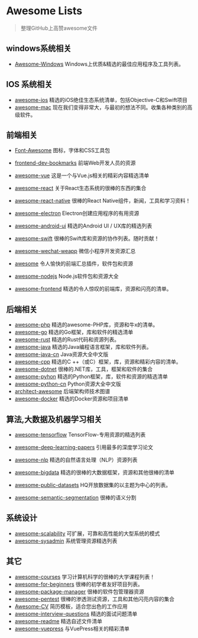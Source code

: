 # Awesome Lists

> 整理GitHub上高赞awesome文件

## windows系统相关

+ [Awesome-Windows](https://github.com/Awesome-Windows/Awesome/blob/master/README-cn.md) Windows上优质&精选的最佳应用程序及工具列表。

## IOS 系统相关

+ [awesome-ios](https://github.com/vsouza/awesome-ios) 精选的iOS绝佳生态系统清单，包括Objective-C和Swift项目
+ [awesome-mac](https://github.com/jaywcjlove/awesome-mac) 现在我们变得非常大，与最初的想法不同。收集各种类别的高级软件。

## 前端相关

+ [Font-Awesome](https://github.com/FortAwesome/Font-Awesome) 图标，字体和CSS工具包
+ [frontend-dev-bookmarks](https://github.com/dypsilon/frontend-dev-bookmarks) 前端Web开发人员的资源
+ [awesome-vue](https://github.com/vuejs/awesome-vue) 这是一个与Vue.js相关的精彩内容精选清单
+ [awesome-react](https://github.com/enaqx/awesome-react) 关于React生态系统的很棒的东西的集合
+ [awesome-react-native](https://github.com/jondot/awesome-react-native) 很棒的React Native组件，新闻，工具和学习资料！
+ [awesome-electron](https://github.com/sindresorhus/awesome-electron) Electron创建应用程序的有用资源
+ [awesome-android-ui](https://github.com/wasabeef/awesome-android-ui) 精选的Android UI / UX库的精选列表
+ [awesome-swift](https://github.com/matteocrippa/awesome-swift) 很棒的Swift库和资源的协作列表。随时贡献！
+ [awesome-wechat-weapp](https://github.com/justjavac/awesome-wechat-weapp) 微信小程序开发资源汇总
+ [awesome](https://github.com/rollup/awesome) 令人愉快的前端汇总插件，软件包和资源

+ [awesome-nodejs](https://github.com/sindresorhus/awesome-nodejs) Node.js软件包和资源大全
+ [awesome-frontend](https://github.com/JingwenTian/awesome-frontend) 精选的令人惊叹的前端库，资源和闪亮的清单。

## 后端相关

+ [awesome-php](https://github.com/ziadoz/awesome-php) 精选的awesome-PHP库，资源和牛x的清单。
+ [awesome-go](https://github.com/avelino/awesome-go) 精选的Go框架，库和软件的精选清单
+ [awesome-rust](https://github.com/rust-unofficial/awesome-rust) 精选的Rust代码和资源列表。
+ [awesome-java](https://github.com/akullpp/awesome-java) 精选的Java编程语言框架，库和软件列表。
+ [awesome-java-cn](https://github.com/jobbole/awesome-java-cn)  Java资源大全中文版
+ [awesome-cpp](https://github.com/fffaraz/awesome-cpp) 精选的C ++（或C）框架，库，资源和精彩内容的清单。
+ [awesome-dotnet](https://github.com/quozd/awesome-dotnet) 很棒的.NET库，工具，框架和软件的集合
+ [awesome-pyhon](https://github.com/vinta/awesome-python) 精选的Python框架，库，软件和资源的精选清单
+ [awesome-python-cn](https://github.com/jobbole/awesome-python-cn) Python资源大全中文版
+ [architect-awesome](https://github.com/xingshaocheng/architect-awesome) 后端架构师技术图谱
+ [awesome-docker](https://github.com/veggiemonk/awesome-docker) 精选的Docker资源和项目清单

## 算法,大数据及机器学习相关

+ [awesome-tensorflow](https://github.com/jtoy/awesome-tensorflow) TensorFlow-专用资源的精选列表
+ [awesome-deep-learning-papers](https://github.com/terryum/awesome-deep-learning-papers) 引用最多的深度学习论文
+ [awesome-nlp](https://github.com/keon/awesome-nlp) 精选的自然语言处理（NLP）资源列表
+ [awesome-bigdata](https://github.com/onurakpolat/awesome-bigdata) 精选的很棒的大数据框架，资源和其他很棒的清单

+ [awesome-public-datasets](https://github.com/awesomedata/awesome-public-datasets) HQ开放数据集的以主题为中心的列表。
+ [awesome-semantic-segmentation](https://github.com/mrgloom/awesome-semantic-segmentation) 很棒的语义分割

## 系统设计

+ [awesome-scalability](https://github.com/binhnguyennus/awesome-scalability) 可扩展，可靠和高性能的大型系统的模式
+ [awesome-sysadmin](https://github.com/kahun/awesome-sysadmin) 系统管理资源精选列表

## 其它

+ [awesome-courses](https://github.com/prakhar1989/awesome-courses) 学习计算机科学的很棒的大学课程列表！
+ [awesome-for-beginners](https://github.com/MunGell/awesome-for-beginners) 很棒的初学者友好项目列表。
+ [awesome-package-manager](https://github.com/damon-kwok/awesome-package-manager) 很棒的软件包管理器资源 
+ [awesome-pentest](https://github.com/enaqx/awesome-pentest) 很棒的渗透测试资源，工具和其他闪亮内容的集合
+ [Awesome-CV](https://github.com/posquit0/Awesome-CV) 简历模板，适合您出色的工作应用
+ [awesome-interview-questions](https://github.com/MaximAbramchuck/awesome-interview-questions) 精选的面试问题清单
+ [awesome-readme](https://github.com/matiassingers/awesome-readme) 精选自述文件清单
+ [awesome-vuepress](https://github.com/matiassingers/awesome-readme) 与VuePress相关的精彩清单

